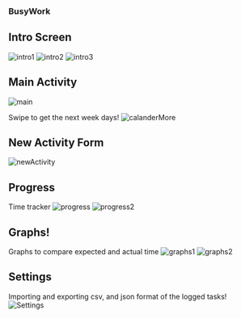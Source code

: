 ### BusyWork

## Intro Screen
![intro1](https://user-images.githubusercontent.com/59658592/85645879-c6129680-b64f-11ea-96c8-2b47eb509ef2.png)
![intro2](https://user-images.githubusercontent.com/59658592/85645878-c57a0000-b64f-11ea-8ac7-716529d9eec1.png)
![intro3](https://user-images.githubusercontent.com/59658592/85645877-c57a0000-b64f-11ea-8492-cab6190ffd54.png)

## Main Activity
![main](https://user-images.githubusercontent.com/59658592/85645885-c6ab2d00-b64f-11ea-9f27-8d8a5cec9291.png)

Swipe to get the next week days!
![calanderMore](https://user-images.githubusercontent.com/59658592/85645870-c3b03c80-b64f-11ea-99b8-f5b00fe410bf.png)

## New Activity Form
![newActivity](https://user-images.githubusercontent.com/59658592/85645876-c57a0000-b64f-11ea-82be-25713314a6f2.png)

## Progress
Time tracker 
![progress](https://user-images.githubusercontent.com/59658592/85645875-c4e16980-b64f-11ea-92ec-713a3c89ec00.png)
![progress2](https://user-images.githubusercontent.com/59658592/85645872-c4e16980-b64f-11ea-9cfd-5d76ceaff543.png)

## Graphs!
Graphs to compare expected and actual time
![graphs1](https://user-images.githubusercontent.com/59658592/85645880-c6129680-b64f-11ea-88a6-7afe2f58eb17.png)
![graphs2](https://user-images.githubusercontent.com/59658592/85645883-c6ab2d00-b64f-11ea-9011-fa641a23eeff.png)

## Settings
Importing and exporting csv, and json format of the logged tasks!
![Settings](https://user-images.githubusercontent.com/59658592/85645887-c743c380-b64f-11ea-81c0-65d616e2fa50.png)
